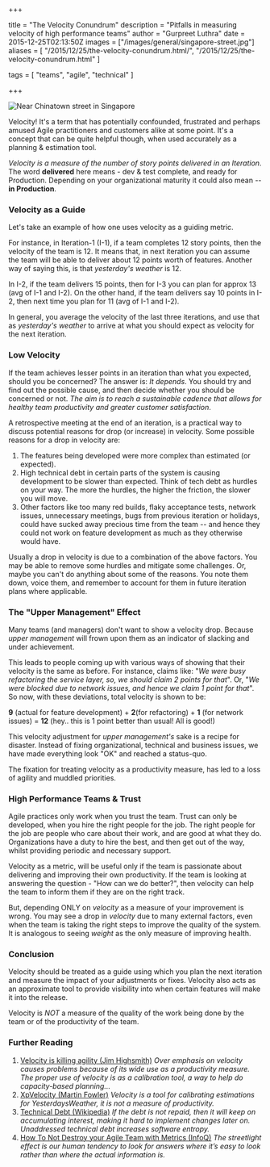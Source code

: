 +++

title = "The Velocity Conundrum"
description = "Pitfalls in measuring velocity of high performance teams"
author = "Gurpreet Luthra"
date = 2015-12-25T02:13:50Z
images = ["/images/general/singapore-street.jpg"]
aliases = [
    "/2015/12/25/the-velocity-conundrum.html/",
    "/2015/12/25/the-velocity-conundrum.html"
]


tags = [
    "teams",
    "agile",
    "technical"
]

+++

![Near Chinatown street in Singapore](/images/general/singapore-street.jpg "Near Chinatown street in Singapore")


Velocity! It's a term that has potentially confounded, frustrated and perhaps amused Agile practitioners and customers alike at some point. It's a concept that can be quite helpful though, when used accurately as a planning & estimation tool.

_Velocity is a measure of the number of story points delivered in an Iteration_. The word **delivered** here means - dev & test complete, and
ready for Production. Depending on your organizational maturity it could also mean -- **in Production**.


### Velocity as a Guide

Let's take an example of how one uses velocity as a guiding metric.

For instance, in Iteration-1 (I-1), if a team completes 12 story points, then the velocity of the team is 12. It means that, in next iteration you can assume the team will be able to deliver about 12 points worth of features. Another way of saying this, is that _yesterday's weather_ is 12.

In I-2, if the team delivers 15 points, then for I-3 you can plan for approx 13 (avg of I-1 and I-2). On the other hand, if the team delivers say 10 points in I-2, then next time you plan for 11 (avg of I-1 and I-2).

In general, you average the velocity of the last three iterations, and use that as _yesterday's weather_ to arrive at what you should expect as velocity for the next iteration.

### Low Velocity

If the team achieves lesser points in an iteration than what you expected, should you be concerned? The answer is: _It depends_. You should try
and find out the possible cause, and then decide whether you should be concerned or not. _The aim is to reach a sustainable cadence
that allows for healthy team productivity and greater customer satisfaction_.

A retrospective meeting at the end of an iteration, is a practical way to discuss potential reasons for drop (or increase) in velocity. Some possible reasons for a drop in velocity are:

1. The features being developed were more complex than estimated (or expected).
2. High technical debt in certain parts of the system is causing development to be slower than expected. Think of tech debt as hurdles on your way. The more the hurdles, the higher the friction, the slower you will move.
3. Other factors like too many red builds, flaky acceptance tests, network issues, unnecessary meetings, bugs from previous iteration or holidays, could have sucked away precious time from the team -- and hence they could not work on feature development as much as they otherwise would have.

Usually a drop in velocity is due to a combination of the above factors. You may be able to remove some hurdles and mitigate some challenges. Or, maybe you can't do anything about some of the reasons. You note them down, voice them, and remember to account for them in future iteration plans where applicable.


### The "Upper Management" Effect

Many teams (and managers) don't want to show a velocity drop. Because _upper management_ will frown upon them as an indicator of slacking
and under achievement.

This leads to people coming up with various ways of showing that their velocity is the same as before.
For instance, claims like: "_We were busy refactoring the service layer, so, we should claim 2 points for that_". Or, "_We were blocked due to
network issues, and hence we claim 1 point for that_". So now, with these deviations, total velocity is shown to be:

**9**  (actual for feature development) + **2**(for refactoring) + **1** (for network issues) = **12** (hey.. this is 1 point better than usual! All is good!)

This velocity adjustment for _upper management's_ sake is a recipe for disaster. Instead of fixing organizational, technical and business issues, we have made everything look "OK" and reached a status-quo.

The fixation for treating velocity as a productivity measure, has led to a loss of agility and muddled priorities.


### High Performance Teams & Trust

Agile practices only work when you trust the team. Trust can only be developed, when you hire the right people for the job. The right people for the job are people who care about their work, and are good at what they do. Organizations have a duty to hire the best, and then get out of the way, whilst providing periodic and necessary support.

Velocity as a metric, will be useful only if the team is passionate about delivering and improving their own productivity. If the team is looking at answering the question - "How can we do better?", then velocity can help the team to inform them if they are on the right track.

 But, depending ONLY on _velocity_ as a measure of your improvement is wrong. You may see a drop in _velocity_ due to many external factors, even when the team is taking the right steps to improve the quality of the system. It is analogous to seeing _weight_ as the only measure of improving health.


### Conclusion

Velocity should be treated as a guide using which you plan the next iteration and measure the impact of your adjustments or fixes. Velocity also acts as an approximate tool to provide visibility into when certain features will make it into the release.

Velocity is _NOT_ a measure of the quality of the work being done by the team or of the productivity of the team.


### Further Reading

 1. [Velocity is killing agility (Jim Highsmith)](http://jimhighsmith.com/Velocity-is-killing-agility/)
    _Over emphasis on velocity causes problems because of its wide use as a productivity measure. The proper use of velocity is as a calibration tool, a way to help do capacity-based planning..._
 2. [XpVelocity (Martin Fowler)](http://martinfowler.com/bliki/XpVelocity.html)
    _Velocity is a tool for calibrating estimations for YesterdaysWeather, it is not a measure of productivity._
 3. [Technical Debt (Wikipedia)](https://en.wikipedia.org/wiki/Technical_debt)
    _If the debt is not repaid, then it will keep on accumulating interest, making it hard to implement changes later on. Unaddressed technical debt increases software entropy._
 4. [How To Not Destroy your Agile Team with Metrics (InfoQ)](http://www.infoq.com/articles/not-destroy-team-metrics)
    _The streetlight effect is our human tendency to look for answers where it’s easy to look rather than where the actual information is._


